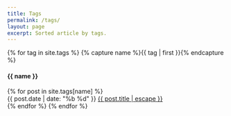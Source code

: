 ```yaml
---
title: Tags
permalink: /tags/
layout: page
excerpt: Sorted article by tags.
---
```


{% for tag in site.tags %} {% capture name %}{{ tag | first }}{% endcapture %}

<h4 class="post-header" id="{{ name | downcase | slugify }}">
    {{ name }}
</h4>
{% for post in site.tags[name] %}
<article class="posts">
    <span style="font-size: 14spx">{{ post.date | date: "%b %d" }}
        <a href="{{ post.url }}">{{ post.title | escape }}</a>
    </span>
</article>
{% endfor %} {% endfor %}
